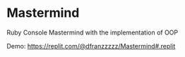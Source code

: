# Mastermind
Ruby Console Mastermind with the implementation of OOP

Demo: https://replit.com/@dfranzzzzz/Mastermind#.replit
